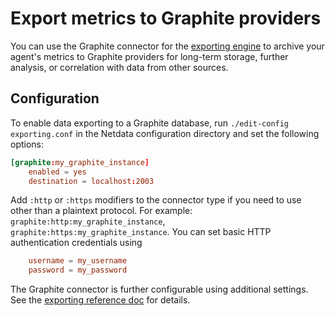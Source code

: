 <!--
title: "Export metrics to Graphite providers"
description: "Archive your Agent's metrics to a any Graphite database provider for long-term storage, further analysis, or correlation with data from other sources."
custom_edit_url: https://github.com/netdata/netdata/edit/master/exporting/graphite/README.md
sidebar_label: Graphite
-->

# Export metrics to Graphite providers

You can use the Graphite connector for the [exporting engine](/exporting/README.md) to archive your agent's metrics to
Graphite providers for long-term storage, further analysis, or correlation with data from other sources.

## Configuration

To enable data exporting to a Graphite database, run `./edit-config exporting.conf` in the Netdata configuration
directory and set the following options:

```conf
[graphite:my_graphite_instance]
    enabled = yes
    destination = localhost:2003
```

Add `:http` or `:https` modifiers to the connector type if you need to use other than a plaintext protocol. For example: `graphite:http:my_graphite_instance`,
`graphite:https:my_graphite_instance`. You can set basic HTTP authentication credentials using

```conf
    username = my_username
    password = my_password
```

The Graphite connector is further configurable using additional settings. See the [exporting reference
doc](/exporting/README.md#options) for details.



